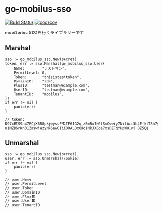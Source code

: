 # go-mobilus-sso

[![Build Status](https://cloud.drone.io/api/badges/mobilusoss/go-mobilus-sso/status.svg)](https://cloud.drone.io/mobilusoss/go-mobilus-sso)
[![codecov](https://codecov.io/gh/mobilusoss/go-mobilus-sso/branch/master/graph/badge.svg)](https://codecov.io/gh/mobilusoss/go-mobilus-sso)

mobiSeries SSOを行うライブラリーです

## Marshal

```golang
sso := go_mobilus_sso.New(secret)
token, err := sso.Marshal(go_mobilus_sso.User{
    Name:        "テストマン",
    PermitLevel: 0,
    Token:       "thisistesttoken",
    DomainID:    "adm",
    PlusID:      "testman@example.com",
    UserID:      "testman@example.com",
    TenantID:    "mobilus",
})
if err != nil {
    panic(err)
}

// token: D97xRIS9a47POjX6R8pkjwyssFM2IF6IG2q_zSmRxINGtSmOweiy7NifAxi3b4Efk1TSh7yP6_dfQ6Exc_Twe1VhUv5B8gUs2KWA3eoNsV3nKMhdjj4gNYMwTgoXR1zbvFdnlgwoMJdJaLr93Fr-u1MZD6rKn31ZmswjWzyN76awGIiKORAL8x0Uc1NkJXDce7xsDEFgYHpWO1yj_8Z5QQ
```

## Unmarshal

```golang
sso := go_mobilus_sso.New(secret)
user, err := sso.Unmarshal(cookie)
if err != nil {
    panic(err)
}

// user.Name
// user.PermitLevel
// user.Token
// user.DomainID
// user.PlusID
// user.UserID
// user.TenantID
```
